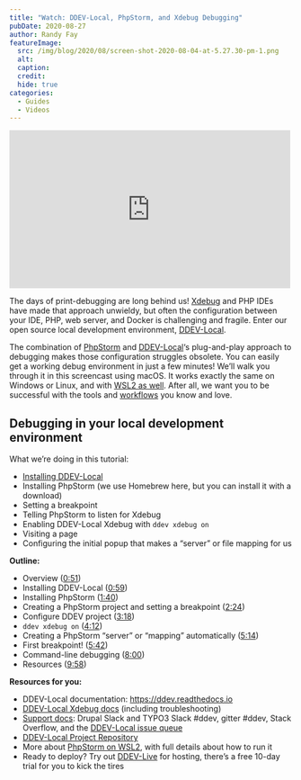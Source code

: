 ```yaml
---
title: "Watch: DDEV-Local, PhpStorm, and Xdebug Debugging"
pubDate: 2020-08-27
author: Randy Fay
featureImage:
  src: /img/blog/2020/08/screen-shot-2020-08-04-at-5.27.30-pm-1.png
  alt:
  caption:
  credit:
  hide: true
categories:
  - Guides
  - Videos
---
```


<div class="video-container">
<iframe loading="lazy" title="DDEV-Local, PhpStorm and Xdebug Debugging" width="500" height="281" src="https://www.youtube.com/embed/tvqwkymg6fE?feature=oembed" frameborder="0" allow="accelerometer; autoplay; clipboard-write; encrypted-media; gyroscope; picture-in-picture" allowfullscreen=""></iframe>
</div>

The days of print-debugging are long behind us! [Xdebug](https://xdebug.org/) and PHP IDEs have made that approach unwieldy, but often the configuration between your IDE, PHP, web server, and Docker is challenging and fragile. Enter our open source local development environment, [DDEV-Local](https://github.com/drud/ddev).

The combination of [PhpStorm](https://www.jetbrains.com/phpstorm/) and [DDEV-Local](https://ddev.com/ddev-local/)‘s plug-and-play approach to debugging makes those configuration struggles obsolete. You can easily get a working debug environment in just a few minutes! We’ll walk you through it in this screencast using macOS. It works exactly the same on Windows or Linux, and with [WSL2 as well](https://ddev.com/ddev-local/ddev-local-and-phpstorm-debugging-with-wsl2/). After all, we want you to be successful with the tools and [workflows](https://ddev.com/ddev-live/a-git-based-workflow-from-dev-to-deploy/) you know and love.

## Debugging in your local development environment

What we’re doing in this tutorial:

- [Installing DDEV-Local](https://ddev.readthedocs.io/en/stable/#homebrewlinuxbrew-macoslinux)
- Installing PhpStorm (we use Homebrew here, but you can install it with a download)
- Setting a breakpoint
- Telling PhpStorm to listen for Xdebug
- Enabling DDEV-Local Xdebug with `ddev xdebug on`
- Visiting a page
- Configuring the initial popup that makes a “server” or file mapping for us

**Outline:**

- Overview ([0:51](https://youtu.be/tvqwkymg6fE?t=51))
- Installing DDEV-Local ([0:59](https://youtu.be/tvqwkymg6fE?t=59))
- Installing PhpStorm ([1:40](https://youtu.be/tvqwkymg6fE?t=100))
- Creating a PhpStorm project and setting a breakpoint ([2:24](https://youtu.be/tvqwkymg6fE?t=144))
- Configure DDEV project ([3:18](https://youtu.be/tvqwkymg6fE?t=198))
- `ddev xdebug on` ([4:12](https://youtu.be/tvqwkymg6fE?t=252))
- Creating a PhpStorm “server” or “mapping” automatically ([5:14](https://youtu.be/tvqwkymg6fE?t=314))
- First breakpoint! ([5:42](https://youtu.be/tvqwkymg6fE?t=342))
- Command-line debugging ([8:00](https://youtu.be/tvqwkymg6fE?t=480))
- Resources ([9:58](https://www.youtube.com/watch?v=tvqwkymg6fE&t=598s))

**Resources for you:**

- DDEV-Local documentation: <https://ddev.readthedocs.io>
- [DDEV-Local Xdebug docs](https://ddev.readthedocs.io/en/stable/users/step-debugging/) (including troubleshooting)
- [Support docs](https://ddev.readthedocs.io/en/stable/#support-and-user-contributed-documentation): Drupal Slack and TYPO3 Slack #ddev, gitter #ddev, Stack Overflow, and the [DDEV-Local issue queue](https://github.com/drud/ddev/issues)
- [DDEV-Local Project Repository](https://github.com/drud/ddev)
- More about [PhpStorm on WSL2](https://ddev.com/ddev-local/ddev-local-and-phpstorm-debugging-with-wsl2/), with full details about how to run it
- Ready to deploy? Try out [DDEV-Live](https://ddev.com/ddev-live/) for hosting, there’s a free 10-day trial for you to kick the tires
